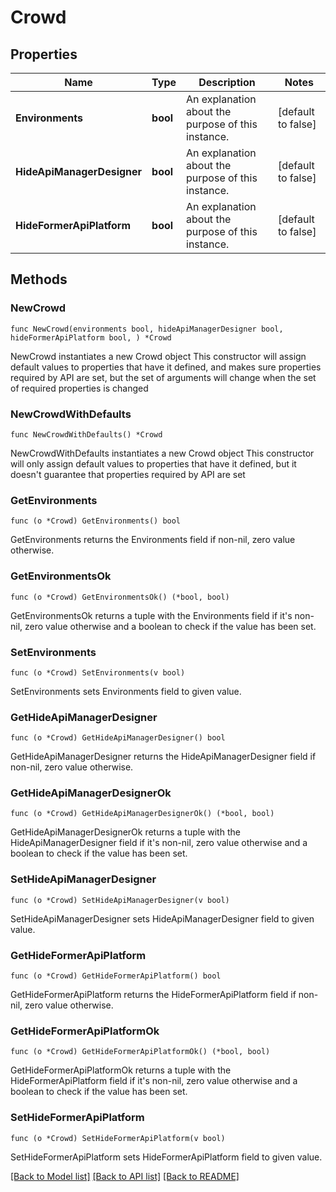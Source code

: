 # Crowd

## Properties

Name | Type | Description | Notes
------------ | ------------- | ------------- | -------------
**Environments** | **bool** | An explanation about the purpose of this instance. | [default to false]
**HideApiManagerDesigner** | **bool** | An explanation about the purpose of this instance. | [default to false]
**HideFormerApiPlatform** | **bool** | An explanation about the purpose of this instance. | [default to false]

## Methods

### NewCrowd

`func NewCrowd(environments bool, hideApiManagerDesigner bool, hideFormerApiPlatform bool, ) *Crowd`

NewCrowd instantiates a new Crowd object
This constructor will assign default values to properties that have it defined,
and makes sure properties required by API are set, but the set of arguments
will change when the set of required properties is changed

### NewCrowdWithDefaults

`func NewCrowdWithDefaults() *Crowd`

NewCrowdWithDefaults instantiates a new Crowd object
This constructor will only assign default values to properties that have it defined,
but it doesn't guarantee that properties required by API are set

### GetEnvironments

`func (o *Crowd) GetEnvironments() bool`

GetEnvironments returns the Environments field if non-nil, zero value otherwise.

### GetEnvironmentsOk

`func (o *Crowd) GetEnvironmentsOk() (*bool, bool)`

GetEnvironmentsOk returns a tuple with the Environments field if it's non-nil, zero value otherwise
and a boolean to check if the value has been set.

### SetEnvironments

`func (o *Crowd) SetEnvironments(v bool)`

SetEnvironments sets Environments field to given value.


### GetHideApiManagerDesigner

`func (o *Crowd) GetHideApiManagerDesigner() bool`

GetHideApiManagerDesigner returns the HideApiManagerDesigner field if non-nil, zero value otherwise.

### GetHideApiManagerDesignerOk

`func (o *Crowd) GetHideApiManagerDesignerOk() (*bool, bool)`

GetHideApiManagerDesignerOk returns a tuple with the HideApiManagerDesigner field if it's non-nil, zero value otherwise
and a boolean to check if the value has been set.

### SetHideApiManagerDesigner

`func (o *Crowd) SetHideApiManagerDesigner(v bool)`

SetHideApiManagerDesigner sets HideApiManagerDesigner field to given value.


### GetHideFormerApiPlatform

`func (o *Crowd) GetHideFormerApiPlatform() bool`

GetHideFormerApiPlatform returns the HideFormerApiPlatform field if non-nil, zero value otherwise.

### GetHideFormerApiPlatformOk

`func (o *Crowd) GetHideFormerApiPlatformOk() (*bool, bool)`

GetHideFormerApiPlatformOk returns a tuple with the HideFormerApiPlatform field if it's non-nil, zero value otherwise
and a boolean to check if the value has been set.

### SetHideFormerApiPlatform

`func (o *Crowd) SetHideFormerApiPlatform(v bool)`

SetHideFormerApiPlatform sets HideFormerApiPlatform field to given value.



[[Back to Model list]](../README.md#documentation-for-models) [[Back to API list]](../README.md#documentation-for-api-endpoints) [[Back to README]](../README.md)


